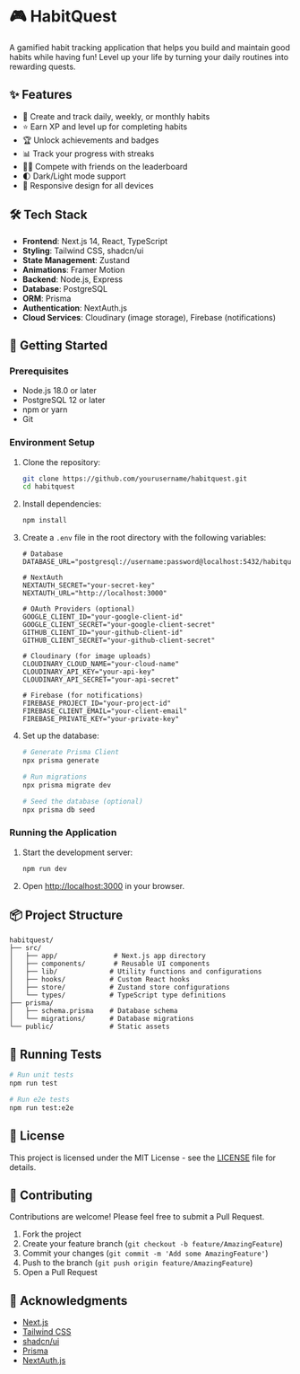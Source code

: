 # 🎮 HabitQuest

A gamified habit tracking application that helps you build and maintain good habits while having fun! Level up your life by turning your daily routines into rewarding quests.

## ✨ Features

- 🎯 Create and track daily, weekly, or monthly habits
- ⭐ Earn XP and level up for completing habits
- 🏆 Unlock achievements and badges
- 📊 Track your progress with streaks
- 🏃‍♂️ Compete with friends on the leaderboard
- 🌓 Dark/Light mode support
- 📱 Responsive design for all devices

## 🛠️ Tech Stack

- **Frontend**: Next.js 14, React, TypeScript
- **Styling**: Tailwind CSS, shadcn/ui
- **State Management**: Zustand
- **Animations**: Framer Motion
- **Backend**: Node.js, Express
- **Database**: PostgreSQL
- **ORM**: Prisma
- **Authentication**: NextAuth.js
- **Cloud Services**: Cloudinary (image storage), Firebase (notifications)

## 🚀 Getting Started

### Prerequisites

- Node.js 18.0 or later
- PostgreSQL 12 or later
- npm or yarn
- Git

### Environment Setup

1. Clone the repository:
   ```bash
   git clone https://github.com/yourusername/habitquest.git
   cd habitquest
   ```

2. Install dependencies:
   ```bash
   npm install
   ```

3. Create a `.env` file in the root directory with the following variables:
   ```env
   # Database
   DATABASE_URL="postgresql://username:password@localhost:5432/habitquest"

   # NextAuth
   NEXTAUTH_SECRET="your-secret-key"
   NEXTAUTH_URL="http://localhost:3000"

   # OAuth Providers (optional)
   GOOGLE_CLIENT_ID="your-google-client-id"
   GOOGLE_CLIENT_SECRET="your-google-client-secret"
   GITHUB_CLIENT_ID="your-github-client-id"
   GITHUB_CLIENT_SECRET="your-github-client-secret"

   # Cloudinary (for image uploads)
   CLOUDINARY_CLOUD_NAME="your-cloud-name"
   CLOUDINARY_API_KEY="your-api-key"
   CLOUDINARY_API_SECRET="your-api-secret"

   # Firebase (for notifications)
   FIREBASE_PROJECT_ID="your-project-id"
   FIREBASE_CLIENT_EMAIL="your-client-email"
   FIREBASE_PRIVATE_KEY="your-private-key"
   ```

4. Set up the database:
   ```bash
   # Generate Prisma Client
   npx prisma generate

   # Run migrations
   npx prisma migrate dev

   # Seed the database (optional)
   npx prisma db seed
   ```

### Running the Application

1. Start the development server:
   ```bash
   npm run dev
   ```

2. Open [http://localhost:3000](http://localhost:3000) in your browser.

## 📦 Project Structure

```
habitquest/
├── src/
│   ├── app/              # Next.js app directory
│   ├── components/       # Reusable UI components
│   ├── lib/             # Utility functions and configurations
│   ├── hooks/           # Custom React hooks
│   ├── store/           # Zustand store configurations
│   └── types/           # TypeScript type definitions
├── prisma/
│   ├── schema.prisma    # Database schema
│   └── migrations/      # Database migrations
└── public/              # Static assets
```

## 🧪 Running Tests

```bash
# Run unit tests
npm run test

# Run e2e tests
npm run test:e2e
```

## 📝 License

This project is licensed under the MIT License - see the [LICENSE](LICENSE) file for details.

## 🤝 Contributing

Contributions are welcome! Please feel free to submit a Pull Request.

1. Fork the project
2. Create your feature branch (`git checkout -b feature/AmazingFeature`)
3. Commit your changes (`git commit -m 'Add some AmazingFeature'`)
4. Push to the branch (`git push origin feature/AmazingFeature`)
5. Open a Pull Request

## 🙏 Acknowledgments

- [Next.js](https://nextjs.org/)
- [Tailwind CSS](https://tailwindcss.com/)
- [shadcn/ui](https://ui.shadcn.com/)
- [Prisma](https://www.prisma.io/)
- [NextAuth.js](https://next-auth.js.org/)
